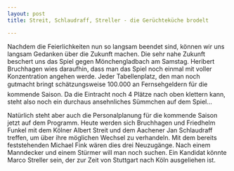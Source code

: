 ```yaml
---
layout: post
title: Streit, Schlaudraff, Streller - die Gerüchteküche brodelt

---
```


Nachdem die Feierlichkeiten nun so langsam beendet sind, können wir uns langsam Gedanken über die Zukunft machen. Die sehr nahe Zukunft beschert uns das Spiel gegen Mönchengladbach am Samstag. Heribert Bruchhagen wies daraufhin, dass man das Spiel noch einmal mit voller Konzentration angehen werde. Jeder Tabellenplatz, den man noch gutmacht bringt schätzungsweise 100.000 an Fernsehgeldern für die kommende Saison. Da die Eintracht noch 4 Plätze nach oben klettern kann, steht also noch ein durchaus ansehnliches Sümmchen auf dem Spiel...

Natürlich steht aber auch die Personalplanung für die kommende Saison jetzt auf dem Programm. Heute werden sich Bruchhagen und Friedhelm Funkel mit dem Kölner Albert Streit und dem Aachener Jan Schlaudraff treffen, um über ihre möglichen Wechsel zu verhandeln. Mit dem bereits feststehenden Michael Fink wären dies drei Neuzugänge. Nach einem Manndecker und einem Stürmer will man noch suchen. Ein Kandidat könnte Marco Streller sein, der zur Zeit von Stuttgart nach Köln ausgeliehen ist.
